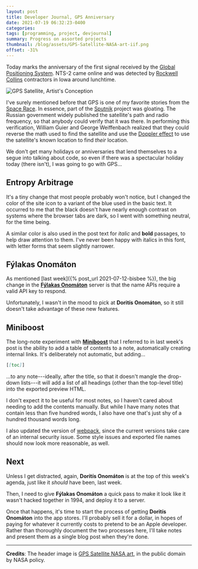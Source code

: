 ```yaml
---
layout: post
title: Developer Journal, GPS Anniversary
date: 2021-07-19 06:32:23-0400
categories:
tags: [programming, project, devjournal]
summary: Progress on assorted projects
thumbnail: /blog/assets/GPS-Satellite-NASA-art-iif.png
offset: -31%
---
```


Today marks the anniversary of the first signal received by the [Global Positioning System](https://en.wikipedia.org/wiki/Global_Positioning_System).  NTS-2 came online and was detected by [Rockwell Collins](https://en.wikipedia.org/wiki/Rockwell_Collins) contractors in Iowa around lunchtime.

![GPS Satellite, Artist's Conception](/blog/assets/GPS-Satellite-NASA-art-iif.png "GPS Satellite, Artist's Conception")

I've surely mentioned before that GPS is one of my favorite stories from the [Space Race](https://en.wikipedia.org/wiki/Space_Race).  In essence, part of the [Sputnik](https://en.wikipedia.org/wiki/Sputnik_1) project was gloating.  The Russian government widely published the satellite's path and radio frequency, so that anybody could verify that it was there.  In performing this verification, William Guier and George Weiffenbach realized that they could reverse the math used to find the satellite and use the [Doppler effect](https://en.wikipedia.org/wiki/Doppler_effect) to use the satellite's known location to find *their* location.

We don't get many holidays or anniversaries that lend themselves to a segue into talking about code, so even if there was a spectacular holiday today (there isn't), I was going to go with GPS...

## Entropy Arbitrage

It's a tiny change that most people probably won't notice, but I changed the color of the site icon to a variant of the blue used in the basic text.  It occurred to me that the black doesn't have nearly enough contrast on systems where the browser tabs are dark, so I went with something neutral, for the time being.

A similar color is also used in the post text for *italic* and **bold** passages, to help draw attention to them.  I've never been happy with italics in this font, with letter forms that seem slightly narrower.

## Fýlakas Onomáton

As mentioned [last week]({% post_url 2021-07-12-bisbee %}), the big change in the [**Fýlakas Onomáton**](https://github.com/jcolag/fylakas-onomaton) server is that the name APIs require a valid API key to respond.

Unfortunately, I wasn't in the mood to pick at **Doritís Onomáton**, so it still doesn't take advantage of these new features.

## Miniboost

The long-note experiment with [**Miniboost**](https://github.com/jcolag/Miniboost) that I referred to in last week's post is the ability to add a table of contents to a note, automatically creating internal links.  It's deliberately not automatic, but adding...

```markdown
[[toc]]
```

...to any note---ideally, after the title, so that it doesn't mangle the drop-down lists---it will add a list of all headings (other than the top-level title) into the exported preview HTML.

I don't expect it to be useful for most notes, so I haven't cared about needing to add the contents manually.  But while I have many notes that contain less than five hundred words, I also have one that's just shy of a hundred thousand words long.

I also updated the version of [webpack](https://webpack.js.org/), since the current versions take care of an internal security issue.  Some style issues and exported file names should now look more reasonable, as well.

## Next

Unless I get distracted, again, **Doritís Onomáton** is at the top of this week's agenda, just like it *should* have been, last week.

Then, I need to give **Fýlakas Onomáton** a quick pass to make it look like it wasn't hacked together in 1994, and deploy it to a server.

Once that happens, it's time to start the process of getting **Doritís Onomáton** into the app stores.  I'll probably sell it for a dollar, in hopes of paying for whatever it currently costs to pretend to be an Apple developer.  Rather than thoroughly document the two processes here, I'll take notes and present them as a single blog post when they're done.

* * *

**Credits**:  The header image is [GPS Satellite NASA art](https://commons.wikimedia.org/wiki/File:GPS_Satellite_NASA_art-iif.jpg), in the public domain by NASA policy.
